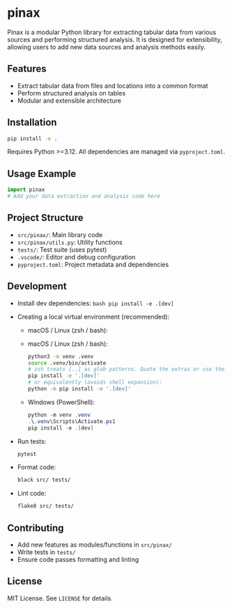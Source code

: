 # pinax

Pinax is a modular Python library for extracting tabular data from various sources and performing structured analysis. It is designed for extensibility, allowing users to add new data sources and analysis methods easily.

## Features
- Extract tabular data from files and locations into a common format
- Perform structured analysis on tables
- Modular and extensible architecture

## Installation
```bash
pip install -e .
```
Requires Python >=3.12. All dependencies are managed via `pyproject.toml`.

## Usage Example
```python
import pinax
# Add your data extraction and analysis code here
```

## Project Structure
- `src/pinax/`: Main library code
- `src/pinax/utils.py`: Utility functions
- `tests/`: Test suite (uses pytest)
- `.vscode/`: Editor and debug configuration
- `pyproject.toml`: Project metadata and dependencies

## Development
- Install dev dependencies:
		```bash
		pip install -e .[dev]
		```
- Creating a local virtual environment (recommended):

	- macOS / Linux (zsh / bash):
	- macOS / Linux (zsh / bash):

		```bash
		python3 -m venv .venv
		source .venv/bin/activate
		# zsh treats [..] as glob patterns. Quote the extras or use the python -m pip form:
		pip install -e '.[dev]'
		# or equivalently (avoids shell expansion):
		python -m pip install -e '.[dev]'
		```

	- Windows (PowerShell):

		```powershell
		python -m venv .venv
		.\.venv\Scripts\Activate.ps1
		pip install -e .[dev]
		```
- Run tests:
	```bash
	pytest
	```
- Format code:
	```bash
	black src/ tests/
	```
- Lint code:
	```bash
	flake8 src/ tests/
	```

## Contributing
- Add new features as modules/functions in `src/pinax/`
- Write tests in `tests/`
- Ensure code passes formatting and linting

## License
MIT License. See `LICENSE` for details.